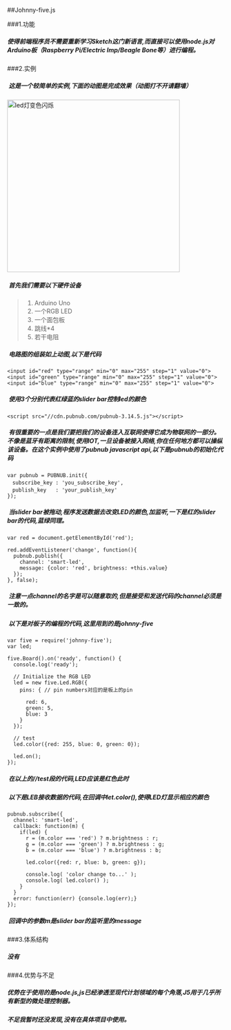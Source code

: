 ##Johnny-five.js

###1.功能

##### 使得前端程序员不需要重新学习Sketch这门新语言,而直接可以使用node.js对Arduino板（Raspberry Pi/Electric Imp/Beagle Bone等）进行编程。
 
###2.实例
##### &nbsp;这是一个较简单的实例,下面的动图是完成效果（动图打不开请翻墙）

<img src="https://www.pubnub.com/wp-content/uploads/2016/05/arduino-johnnyfive-hue.gif" width="400" height="400" alt="led灯变色闪烁"/>

##### &nbsp;首先我们需要以下硬件设备
> 1. Arduino Uno
> 2. 一个RGB LED
> 3. 一个面包板
> 4. 跳线*4
> 5. 若干电阻

##### &nbsp;电路图的组装如上动图,以下是代码
```
<input id="red" type="range" min="0" max="255" step="1" value="0">
<input id="green" type="range" min="0" max="255" step="1" value="0">
<input id="blue" type="range" min="0" max="255" step="1" value="0">
```
##### &nbsp;使用3个分别代表红绿蓝的slider bar控制led的颜色

```
<script src="//cdn.pubnub.com/pubnub-3.14.5.js"></script>
```
##### &nbsp;有很重要的一点是我们要把我们的设备连入互联网使得它成为物联网的一部分。不像是蓝牙有距离的限制,使用IOT,一旦设备被接入网络,你在任何地方都可以操纵该设备。在这个实例中使用了pubnub javascript api,以下是pubnub的初始化代码

```
var pubnub = PUBNUB.init({
　subscribe_key : 'you_subscribe_key',                          
　publish_key   : 'your_publish_key'
});
```
##### &nbsp;当slider bar被拖动,程序发送数据去改变LED的颜色,加监听,一下是红的slider bar的代码,蓝绿同理。
```
var red = document.getElementById('red');
 
red.addEventListener('change', function(){
  pubnub.publish({
    channel: 'smart-led', 
    message: {color: 'red', brightness: +this.value}
  });
}, false);
```
##### &nbsp;注意一点channel的名字是可以随意取的,但是接受和发送代码的channel必须是一致的。

##### &nbsp;以下是对板子的编程的代码,这里用到的是johnny-five
```
var five = require('johnny-five');
var led;
 
five.Board().on('ready', function() {
  console.log('ready');
 
  // Initialize the RGB LED
  led = new five.Led.RGB({
    pins: { // pin numbers对应的是板上的pin

      red: 6,
      green: 5,
      blue: 3
    }
  });
 
  // test
  led.color({red: 255, blue: 0, green: 0});
 
  led.on();
});
```
##### &nbsp;在以上的//test段的代码,LED应该是红色此时

##### &nbsp;以下是LEB接收数据的代码,在回调中let.color(),使得LED灯显示相应的颜色
```
pubnub.subscribe({
  channel: 'smart-led',
  callback: function(m) {
    if(led) {
      r = (m.color === 'red') ? m.brightness : r;
      g = (m.color === 'green') ? m.brightness : g;
      b = (m.color === 'blue') ? m.brightness : b;
 
      led.color({red: r, blue: b, green: g});
 
      console.log( 'color change to...' );
      console.log( led.color() );
    }
  }
  error: function(err) {console.log(err);}
});
```
##### &nbsp;回调中的参数m是slider bar的监听里的message

###3.体系结构
##### 没有

###4.优势与不足
##### 优势在于使用的是node.js,js已经渗透至现代计划领域的每个角落,J5用于几乎所有新型的微处理控制器。
##### 不足我暂时还没发现,没有在具体项目中使用。



